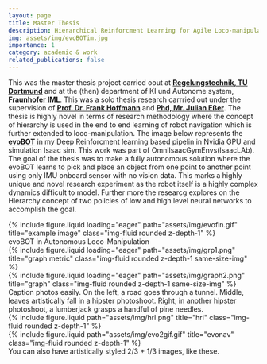 ```yaml
---
layout: page
title: Master Thesis
description: Hierarchical Reinforcment Learning for Agile Loco-manipulation
img: assets/img/evoBOTim.jpg
importance: 1
category: academic & work
related_publications: false
---
```


This was the master thesis project carried oout at [**Regelungstechnik, TU Dortmund**](https://rst.etit.tu-dortmund.de/) and at the (then) department of KI und Autonome system, [**Fraunhofer IML**](https://www.iml.fraunhofer.de/). This was a solo thesis research carrried out under the supervision of [**Prof. Dr. Frank Hoffmann**](https://rst.etit.tu-dortmund.de/lehrstuhl/team/hoffmann/) and [**Phd, Mr. Julian Eßer**](https://www.iml.fraunhofer.de/de/abteilungen/b1/informationslogistik_und_assistenzsysteme/team_digitalisierung/unser-team-digitalisierung/julian-esser.html).
The thesis is highly novel in terms of research methodology where the concept of hierarchy is used in the end to end learning of robot navigation which is further extended to loco-manipulation. The image below represents the  [**evoBOT**](https://www.iml.fraunhofer.de/en/fields_of_activity/material-flow-systems/iot-and-embedded-systems/evobot.html) in my Deep Reinforcment learning based pipelin in Nvidia GPU and simulation Isaac sim. This work was part of OmniIsaacGymEnvs(IsaacLAb). The goal of the thesis was to make a fully autonomous solution where the evoBOT learns to pick and place an object from one point to another point using only IMU onboard sensor with no vision data. This marks a highly unique and novel research experiment as the robot itself is a highly complex dynamics difficult to model. Further more the researcg explores on the Hierarchy concept of two policies of low and high level neural networks to accomplish the goal.


<div class="row">
    <div class="col-sm mt-3 mt-md-0">
        {% include figure.liquid loading="eager" path="assets/img/evofin.gif" title="example image" class="img-fluid rounded z-depth-1" %}
    </div>
</div>
<div class="caption">
    evoBOT in Autonomous Loco-Manipulation
</div>


<div class="row">
    <div class="col-sm mt-3 mt-md-0">
  {% include figure.liquid loading="eager" path="assets/img/grp1.png" title="graph metric" class="img-fluid rounded z-depth-1 same-size-img" %}
</div>
<div class="col-sm mt-3 mt-md-0">
  {% include figure.liquid loading="eager" path="assets/img/graph2.png" title="graph" class="img-fluid rounded z-depth-1 same-size-img" %}
</div>

    
</div>
<div class="caption">
    Caption photos easily. On the left, a road goes through a tunnel. Middle, leaves artistically fall in a hipster photoshoot. Right, in another hipster photoshoot, a lumberjack grasps a handful of pine needles.
</div>



<div class="row justify-content-sm-center">
    <div class="col-sm-8 mt-3 mt-md-0">
        {% include figure.liquid path="assets/img/hrl.png" title="hrl" class="img-fluid rounded z-depth-1" %}
    </div>
    <div class="col-sm-8 mt-3 mt-md-0">
        {% include figure.liquid path="assets/img/evo2gif.gif" title="evonav" class="img-fluid rounded z-depth-1" %}
    </div>
</div>
<div class="caption">
    You can also have artistically styled 2/3 + 1/3 images, like these.
</div>



